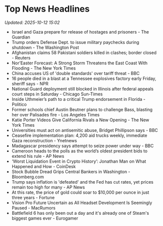 # Top News Headlines

_Updated: 2025-10-12 15:02_

- Israel and Gaza prepare for release of hostages and prisoners - The Guardian
- Trump orders Defense Dept. to issue military paychecks during shutdown - The Washington Post
- Afghanistan claims 58 Pakistani soldiers killed in clashes; border closed - Reuters
- Nor’Easter Forecast: A Strong Storm Threatens the East Coast With Flooding - The New York Times
- China accuses US of 'double standards' over tariff threat - BBC
- 16 people died in a blast at a Tennessee explosives factory early Friday, sheriff says - NPR
- National Guard deployment still blocked in Illinois after federal appeals court steps in Saturday - Chicago Sun-Times
- Inside Uthmeier’s path to a critical Trump endorsement in Florida - Politico
- Former schools chief Austin Beutner plans to challenge Bass, blasting her over Palisades fire - Los Angeles Times
- Katie Porter Videos Give California Rivals a New Opening - The New York Times
- Universities must act on antisemitic abuse, Bridget Phillipson says - BBC
- Ceasefire implementation plan: 4,200 aid trucks weekly, immediate Gaza reconstruction - Ynetnews
- Madagascar presidency says attempt to seize power under way - BBC
- Cameroon heads to the polls as the world’s oldest president bids to extend his rule - AP News
- ‘Worst Liquidation Event in Crypto History’: Jonathan Man on What Happened and How - CoinDesk
- Stock Bubble Dread Grips Central Bankers in Washington - Bloomberg.com
- Trump says inflation is 'defeated' and the Fed has cut rates, yet prices remain too high for many - AP News
- At this rate, the price of gold could soar to $10,000 per ounce in just three years - Fortune
- Vision Pro Future Uncertain as All Headset Development Is Seemingly Paused - MacRumors
- Battlefield 6 has only been out a day and it's already one of Steam's biggest games ever - Eurogamer